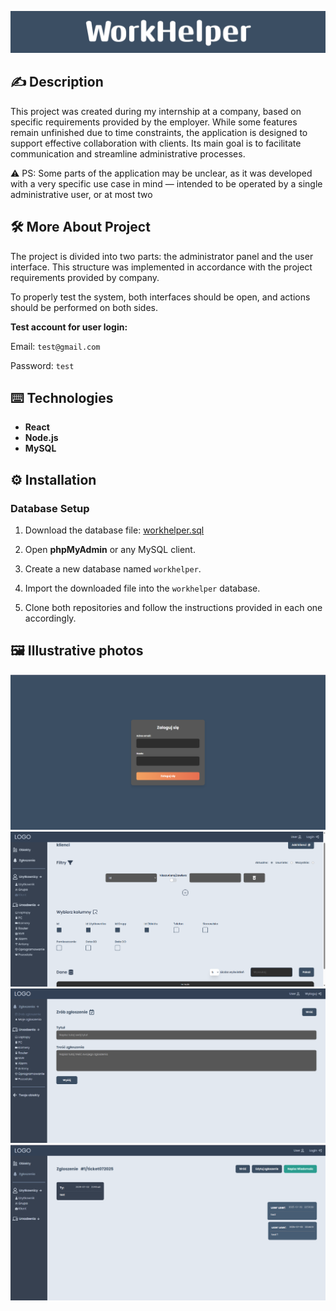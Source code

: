 ![image alt](WorkHelper.png)

## ✍️ Description
This project was created during my internship at a company, based on specific requirements provided by the employer. While some features remain unfinished due to time constraints, the application is designed to support effective collaboration with clients. Its main goal is to facilitate communication and streamline administrative processes.

⚠️ PS: Some parts of the application may be unclear, as it was developed with a very specific use case in mind — intended to be operated by a single administrative user, or at most two

## 🛠️ More About Project
The project is divided into two parts: the administrator panel and the user interface.
This structure was implemented in accordance with the project requirements provided by company.

To properly test the system, both interfaces should be open, and actions should be performed on both sides.

**Test account for user login:**

Email: `test@gmail.com`

Password: `test`

## ⌨️ Technologies
- **React**
- **Node.js**
- **MySQL**


## ⚙️ Installation

### Database Setup

1. Download the database file: [workhelper.sql](workhelper.sql)
2. Open **phpMyAdmin** or any MySQL client.
3. Create a new database named `workhelper`.
4. Import the downloaded file into the `workhelper` database.

5. Clone both repositories and follow the instructions provided in each one accordingly.

## 🖼️ Illustrative photos
![image alt](login.png)
![image alt](search.png)
![image alt](make-raport.png)
![image alt](my-raport.png)
